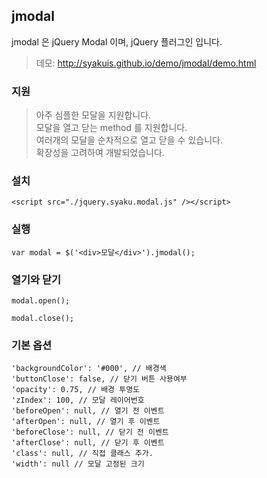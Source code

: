 ## jmodal
jmodal 은 jQuery Modal 이며, jQuery 플러그인 입니다.

> 데모: http://syakuis.github.io/demo/jmodal/demo.html

### 지원
> 아주 심플한 모달을 지원합니다.  
모달을 열고 닫는 method 를 지원합니다.  
여러개의 모달을 순차적으로 열고 닫을 수 있습니다.  
확장성을 고려하여 개발되었습니다.  

### 설치
```
<script src="./jquery.syaku.modal.js" /></script>
```

### 실행
```
var modal = $('<div>모달</div>').jmodal();
```

### 열기와 닫기
```
modal.open();
```
```
modal.close();
```

### 기본 옵션
```
'backgroundColor': '#000', // 배경색
'buttonClose': false, // 닫기 버튼 사용여부
'opacity': 0.75, // 배경 투명도
'zIndex': 100, // 모달 레이어번호
'beforeOpen': null, // 열기 전 이벤트
'afterOpen': null, // 열기 후 이벤트
'beforeClose': null, // 닫기 전 이벤트
'afterClose': null, // 닫기 후 이벤트
'class': null, // 직접 클래스 추가.
'width': null // 모달 고정된 크기
```